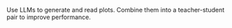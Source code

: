 Use LLMs to generate and read plots. Combine them into a teacher-student pair to improve performance.